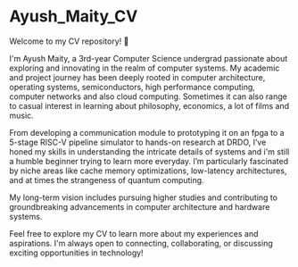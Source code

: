 # Ayush_Maity_CV

Welcome to my CV repository! 🌟

I'm Ayush Maity, a 3rd-year Computer Science undergrad passionate about exploring and innovating in the realm of computer systems. My academic and project journey has been deeply rooted in computer architecture, operating systems, semiconductors, high performance computing, computer networks and also cloud computing. Sometimes it can also range to casual interest in learning about philosophy, economics, a lot of films and music.

From developing a communication module to prototyping it on an fpga to a 5-stage RISC-V pipeline simulator to hands-on research at DRDO, I’ve honed my skills in understanding the intricate details of systems and i'm still a humble beginner trying to learn more everyday. I’m particularly fascinated by niche areas like cache memory optimizations, low-latency architectures, and at times the strangeness of quantum computing.

My long-term vision includes pursuing higher studies and contributing to groundbreaking advancements in computer architecture and hardware systems.

Feel free to explore my CV to learn more about my experiences and aspirations. I'm always open to connecting, collaborating, or discussing exciting opportunities in technology!
